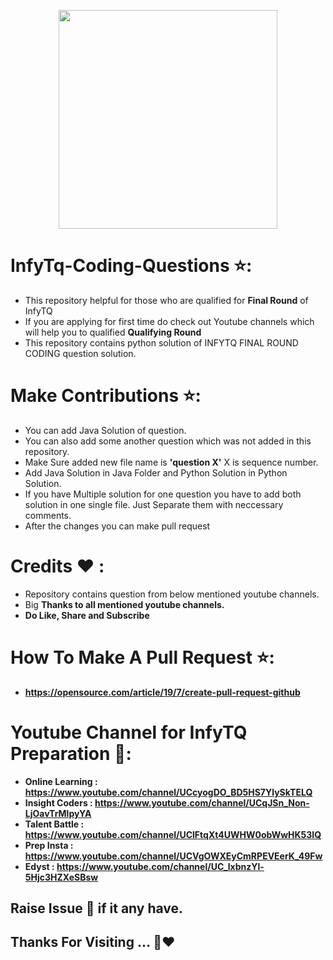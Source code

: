 <p align='center'>
<img src='https://play-lh.googleusercontent.com/aY76D6AyzL5AGew_-qOylEG15FnVuYkdvpp4Qxof1FFwrbIwH1TJkhNa3vL-UMRawHI' height=350 width = 350>
</p>

# InfyTq-Coding-Questions ⭐:
* This repository helpful for those who are qualified for <b>Final Round</b> of InfyTQ
* If you are applying for first time do check out Youtube channels which will help you to qualified <b>Qualifying Round</b>
* This repository contains python solution of INFYTQ FINAL ROUND CODING question solution. 

# Make Contributions ⭐:
* You can add Java Solution of question.
* You can also add some another question which was not added in this repository.
* Make Sure added new file name is <b>'question X'</b> X is sequence number.
* Add Java Solution in Java Folder and Python Solution in Python Solution.
* If you have Multiple solution for one question you have to add both solution in one single file. Just Separate them with neccessary comments.
* After the changes you can make pull request

# Credits ❤️ :
* Repository contains question from below mentioned youtube channels.
* Big <b>Thanks<b> to all mentioned youtube channels.
* Do <b>Like, Share and Subscribe</b>

# How To Make A Pull Request ⭐:
* https://opensource.com/article/19/7/create-pull-request-github

# Youtube Channel for InfyTQ Preparation 🌟:
* Online Learning : https://www.youtube.com/channel/UCcyogDO_BD5HS7YlySkTELQ
* Insight Coders : https://www.youtube.com/channel/UCqJSn_Non-LjOavTrMlpyYA
* Talent Battle : https://www.youtube.com/channel/UClFtqXt4UWHW0obWwHK53IQ
* Prep Insta : https://www.youtube.com/channel/UCVgOWXEyCmRPEVEerK_49Fw
* Edyst : https://www.youtube.com/channel/UC_lxbnzYl-5Hjc3HZXeSBsw


## Raise Issue 🙏 if it any have.

## Thanks For Visiting ... 🤝❤️

